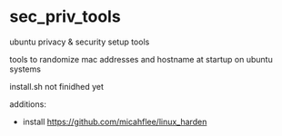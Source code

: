 sec_priv_tools
==============

ubuntu privacy &amp; security setup tools

tools to randomize mac addresses and hostname at startup on ubuntu systems


install.sh not finidhed yet



additions:

+ install https://github.com/micahflee/linux_harden
